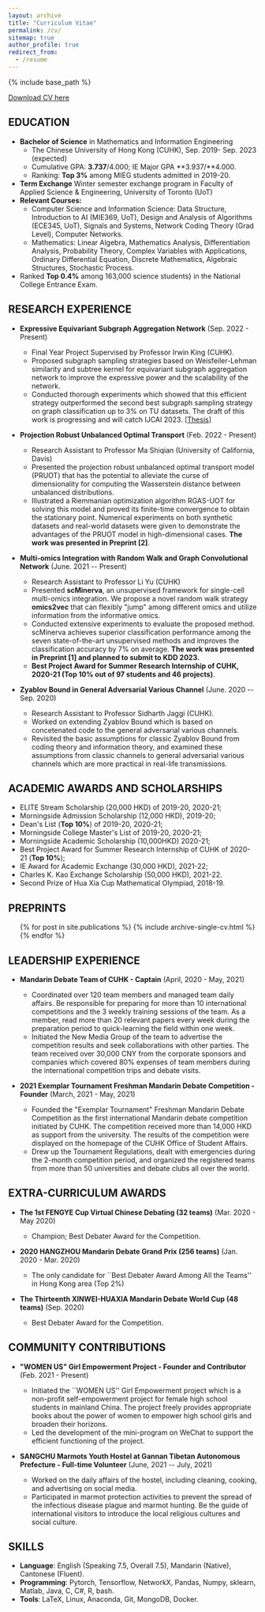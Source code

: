 ```yaml
---
layout: archive
title: "Curriculum Vitae"
permalink: /cv/
sitemap: true
author_profile: true
redirect_from:
  - /resume
---
```


{% include base_path %}

[Download CV here](https://YistYU.github.io/files/CV.pdf)


EDUCATION
------
* **Bachelor of Science** in Mathematics and Information Engineering
  * The Chinese University of Hong Kong (CUHK), Sep. 2019- Sep. 2023 (expected)
  * Cumulative GPA: **3.737**/4.000; IE Major GPA **3.937/**4.000.
  * Ranking: **Top 3%** among MIEG students admitted in 2019-20.
* **Term Exchange** Winter semester exchange program in Faculty of Applied Science & Engineering, University of Toronto (UoT)
* **Relevant Courses:**
  * Computer Science and Information Science: Data Structure, Introduction to AI (MIE369, UoT), Design and Analysis of Algorithms (ECE345, UoT), Signals and Systems, Network Coding Theory (Grad Level), Computer Networks.  
  * Mathematics: Linear Algebra, Mathematics Analysis, Differentiation Analysis, Probability Theory, Complex Variables with Applications, Ordinary Differential Equation, Discrete Mathematics, Algebraic Structures, Stochastic Process.
* Ranked **Top 0.4%** among 163,000 science students} in the National College Entrance Exam.


RESEARCH EXPERIENCE
------
* **Expressive Equivariant Subgraph Aggregation Network** (Sep. 2022 - Present)
  * Final Year Project Supervised by Professor Irwin King (CUHK).
  * Proposed subgraph sampling strategies based on Weisfeiler-Lehman similarity and subtree kernel for equivariant subgraph aggregation network to improve the expressive power and the scalability of the network. 
  * Conducted thorough experiments which showed that this efficient strategy outperformed the second best subgraph sampling strategy on graph classification up to 3\% on TU datasets. The draft of this work is progressing and will catch IJCAI 2023. \[[Thesis](https://YistYU.github.io/files/FYP_Thesis.pdf)\]

* **Projection Robust Unbalanced Optimal Transport** (Feb. 2022 - Present)
  * Research Assistant to Professor Ma Shiqian (University of California, Davis)
  * Presented the projection robust unbalanced optimal transport model (PRUOT) that has the potential to alleviate the curse of dimensionality for computing the Wasserstein distance between unbalanced distributions.
  * Illustrated a Riemmanian optimization algorithm RGAS-UOT for solving this model and proved its finite-time convergence to obtain the stationary point. Numerical experiments on both synthetic datasets and real-world datasets were given to demonstrate the advantages of the PRUOT model in high-dimensional cases. **The work was presented in Preprint [2]**.

* **Multi-omics Integration with Random Walk and Graph Convolutional Network** (June. 2021 -- Present)
  * Research Assistant to Professor Li Yu (CUHK)
  * Presented **scMinerva**, an unsupervised framework for single-cell multi-omics integration. We propose a novel random walk strategy **omics2vec** that can flexibly "jump" among different omics and utilize information from the informative omics.
  * Conducted extensive experiments to evaluate the proposed method. scMinerva achieves superior classification performance among the seven state-of-the-art unsupervised methods and improves the classification accuracy by 7% on average. **The work was presented in Preprint [1] and planned to submit to KDD 2023.**
  * **Best Project Award for Summer Research Internship of CUHK, 2020-21 (Top 10% out of 97 students and 46 projects)**.


* **Zyablov Bound in General Adversarial Various Channel** (June. 2020 -- Sep. 2020)
  * Research Assistant to Professor Sidharth Jaggi (CUHK).
  * Worked on extending Zyablov Bound which is based on concetenated code to the general adversarial various channels.
  * Revisited the basic assumptions for classic Zyablov Bound from coding theory and information theory, and examined these assumptions from classic channels to general adversarial various channels which are more practical in real-life transmissions.



ACADEMIC AWARDS AND SCHOLARSHIPS
------
* ELITE Stream Scholarship (20,000 HKD) of 2019-20, 2020-21;
* Morningside Admission Scholarship (12,000 HKD), 2019-20;
* Dean's List (**Top 10%**) of 2019-20, 2020-21;
* Morningside College Master's List of 2019-20, 2020-21;
* Morningside Academic Scholarship (10,000HKD) 2020-21;
* Best Project Award for Summer Research Internship of CUHK of 2020-21 (**Top 10%**); 
* IE Award for Academic Exchange (30,000 HKD), 2021-22;
* Charles K. Kao Exchange Scholarship (50,000 HKD), 2021-22.
* Second Prize of Hua Xia Cup Mathematical Olympiad, 2018-19.


PREPRINTS
------
  <ul>{% for post in site.publications %}
    {% include archive-single-cv.html %}
  {% endfor %}</ul>

LEADERSHIP EXPERIENCE
------
* **Mandarin Debate Team of CUHK - Captain** (April, 2020 - May, 2021)
  * Coordinated over 120 team members and managed team daily affairs. Be responsible for preparing for more than 10 international competitions and the 3 weekly training sessions of the team. As a member, read more than 20 relevant papers every week during the preparation period to quick-learning the field within one week.
  * Initiated the New Media Group of the team to advertise the competition results and seek collaborations with other parties. The team received over 30,000 CNY from the corporate sponsors and companies which covered 80% expenses of team members during the international competition trips and debate visits.

* **2021 Exemplar Tournament Freshman Mandarin Debate Competition - Founder** (March, 2021 - May, 2021)
   * Founded the "Exemplar Tournament" Freshman Mandarin Debate Competition as the first international Mandarin debate competition initiated by CUHK. The competition received more than 14,000 HKD as support from the university. The results of the competition were displayed on the homepage of the CUHK Office of Student Affairs.
   * Drew up the Tournament Regulations, dealt with emergencies during the 2-month competition period, and organized the registered teams from more than 50 universities and debate clubs all over the world.


EXTRA-CURRICULUM AWARDS
------
* **The 1st FENGYE Cup Virtual Chinese Debating (32 teams)** (Mar. 2020 - May 2020)
  * Champion; Best Debater Award for the Competition.

* **2020 HANGZHOU Mandarin Debate Grand Prix (256 teams)** (Jan. 2020 - Mar. 2020)
  * The only candidate for ``Best Debater Award Among All the Teams'' in Hong Kong area (Top 2%)

* **The Thirteenth XINWEI-HUAXIA Mandarin Debate World Cup (48 teams)** (Sep. 2020)
  * Best Debater Award for the Competition.





COMMUNITY CONTRIBUTIONS
------
* **"WOMEN US" Girl Empowerment Project - Founder and Contributor** (Feb. 2021 - Present)
  * Initiated the ``WOMEN US'' Girl Empowerment project which is a non-profit self-empowerment project for female high school students in mainland China. The project freely provides appropriate books about the power of women to empower high school girls and broaden their horizons.
  * Led the development of the mini-program on WeChat to support the efficient functioning of the project.

* **SANGCHU Marmots Youth Hostel at Gannan Tibetan Autonomous Prefecture - Full-time Volunteer** (June, 2021 -- July, 2021)
  * Worked on the daily affairs of the hostel, including cleaning, cooking, and advertising on social media.
  * Participated in marmot protection activities to prevent the spread of the infectious disease plague and marmot hunting. Be the guide of international visitors to introduce the local religious cultures and social culture.




SKILLS
------
* **Language**: English (Speaking 7.5, Overall 7.5), Mandarin (Native), Cantonese (Fluent).
* **Programming**:  Pytorch, Tensorflow, NetworkX, Pandas, Numpy, sklearn, Matlab, Java, C, C\#, R, bash.
* **Tools**: LaTeX, Linux, Anaconda, Git, MongoDB, Docker.

